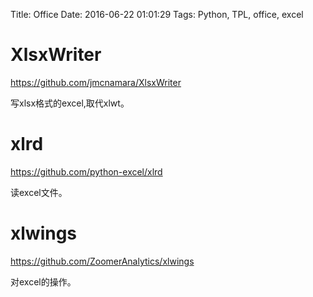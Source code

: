 Title: Office
Date: 2016-06-22 01:01:29
Tags: Python, TPL, office, excel



# XlsxWriter

<https://github.com/jmcnamara/XlsxWriter>

写xlsx格式的excel,取代xlwt。

# xlrd

<https://github.com/python-excel/xlrd>

读excel文件。

# xlwings

<https://github.com/ZoomerAnalytics/xlwings>

对excel的操作。
